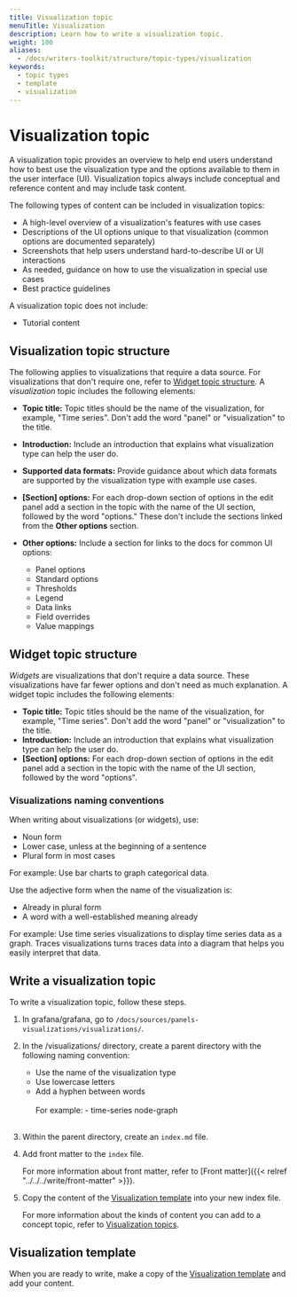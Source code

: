 ```yaml
---
title: Visualization topic
menuTitle: Visualization
description: Learn how to write a visualization topic.
weight: 100
aliases:
  - /docs/writers-toolkit/structure/topic-types/visualization
keywords:
  - topic types
  - template
  - visualization
---
```


# Visualization topic

A visualization topic provides an overview to help end users understand how to best use the visualization type and the options available to them in the user interface (UI). Visualization topics always include conceptual and reference content and may include task content.

The following types of content can be included in visualization topics:

- A high-level overview of a visualization's features with use cases
- Descriptions of the UI options unique to that visualization (common options are documented separately)
- Screenshots that help users understand hard-to-describe UI or UI interactions
- As needed, guidance on how to use the visualization in special use cases
- Best practice guidelines

A visualization topic does not include:

- Tutorial content

## Visualization topic structure

The following applies to visualizations that require a data source. For visualizations that don't require one, refer to [Widget topic structure](#widget-topic-structure).
A _visualization_ topic includes the following elements:

- **Topic title:** Topic titles should be the name of the visualization, for example, "Time series". Don't add the word "panel" or "visualization" to the title.
- **Introduction:** Include an introduction that explains what visualization type can help the user do.
- **Supported data formats:** Provide guidance about which data formats are supported by the visualization type with example use cases.
- **[Section] options:** For each drop-down section of options in the edit panel add a section in the topic with the name of the UI section, followed by the word "options." These don't include the sections linked from the **Other options** section.
- **Other options:** Include a section for links to the docs for common UI options:

  - Panel options
  - Standard options
  - Thresholds
  - Legend
  - Data links
  - Field overrides
  - Value mappings

## Widget topic structure

_Widgets_ are visualizations that don't require a data source. These visualizations have far fewer options and don't need as much explanation. A widget topic includes the following elements:

- **Topic title:** Topic titles should be the name of the visualization, for example, "Time series". Don't add the word "panel" or "visualization" to the title.
- **Introduction:** Include an introduction that explains what visualization type can help the user do.
- **[Section] options:** For each drop-down section of options in the edit panel add a section in the topic with the name of the UI section, followed by the word "options".

### Visualizations naming conventions

When writing about visualizations (or widgets), use:

- Noun form
- Lower case, unless at the beginning of a sentence
- Plural form in most cases

For example: Use bar charts to graph categorical data.

Use the adjective form when the name of the visualization is:

- Already in plural form
- A word with a well-established meaning already

For example: Use time series visualizations to display time series data as a graph. Traces visualizations turns traces data into a diagram that helps you easily interpret that data.

<!-- add image here of good example visualization topic -->

## Write a visualization topic

To write a visualization topic, follow these steps.

1. In grafana/grafana, go to `/docs/sources/panels-visualizations/visualizations/`.
1. In the /visualizations/ directory, create a parent directory with the following naming convention:

   - Use the name of the visualization type
   - Use lowercase letters
   - Add a hyphen between words
     <br>
     <br>
     For example: - time-series node-graph
     <br>
     <br>

1. Within the parent directory, create an `index.md` file.
1. Add front matter to the `index` file.

   For more information about front matter, refer to [Front matter]({{< relref "../../../write/front-matter" >}}).

1. Copy the content of the [Visualization template](https://github.com/grafana/writers-toolkit/blob/main/docs/static/templates/visualization-template.md) into your new index file.

   For more information about the kinds of content you can add to a concept topic, refer to [Visualization topics](#visualization-topic).

<!-- Add examples when some of these follow the template 
## Visualization topic examples

Refer to the following topics for visualization topic examples:
-->

## Visualization template

When you are ready to write, make a copy of the [Visualization template](https://github.com/grafana/writers-toolkit/blob/main/docs/static/templates/concept-template.md) and add your content.
